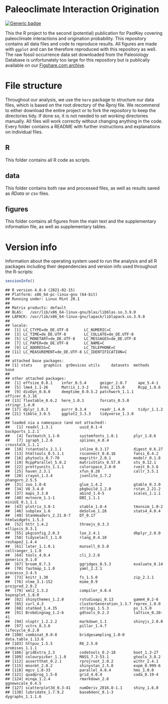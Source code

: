 
<!-- add all libraries before knitting -->

# Paleoclimate Interaction Origination

<!-- badges: start -->

[![Generic
badge](https://img.shields.io/badge/Status-In_Revision-blue.svg)](https://shields.io/)
<!-- badges: end -->

This the R project to the second (potential) publication for PastKey
covering paleoclimate interactions and origination probability. This
repository contains all data files and code to reproduce results. All
figures are made with `ggplot` and can be therefore reproduced with this
repository as well. The raw fossil occurrence data set downloaded from
the Paleoiology Database is unfortunately too large for this repository
but is publically available on our [Figshare.com
archive](https://figshare.com/articles/dataset/Raw_fossil_data/14528925).

# File structure

Throughout our analysis, we use the `here` package to structure our data
files, which is based on the root directory of the *Rproj* file. We
recommend to either download the entire project or to fork the
repository to keep the directories tidy. If done so, it is not needed to
set working directories manually. All files will work correctly without
changing anything in the code. Every folder contains a README with
further instructions and explanations on individual files.

## R

This folder contains all R code as scripts.

## data

This folder contains both raw and processed files, as well as results
saved as *RData* or *csv* files.

## figures

This folder contains all figures from the main text and the
supplementary information file, as well as supplementary tables.

# Version info

Information about the operating system used to run the analysis and all
R packages including their dependencies and version info used throughout
the R-scripts:

``` r
sessionInfo()
```

    ## R version 4.0.4 (2021-02-15)
    ## Platform: x86_64-pc-linux-gnu (64-bit)
    ## Running under: Linux Mint 20.1
    ## 
    ## Matrix products: default
    ## BLAS:   /usr/lib/x86_64-linux-gnu/blas/libblas.so.3.9.0
    ## LAPACK: /usr/lib/x86_64-linux-gnu/lapack/liblapack.so.3.9.0
    ## 
    ## locale:
    ##  [1] LC_CTYPE=de_DE.UTF-8       LC_NUMERIC=C              
    ##  [3] LC_TIME=de_DE.UTF-8        LC_COLLATE=de_DE.UTF-8    
    ##  [5] LC_MONETARY=de_DE.UTF-8    LC_MESSAGES=de_DE.UTF-8   
    ##  [7] LC_PAPER=de_DE.UTF-8       LC_NAME=C                 
    ##  [9] LC_ADDRESS=C               LC_TELEPHONE=C            
    ## [11] LC_MEASUREMENT=de_DE.UTF-8 LC_IDENTIFICATION=C       
    ## 
    ## attached base packages:
    ## [1] stats     graphics  grDevices utils     datasets  methods   base     
    ## 
    ## other attached packages:
    ##  [1] effsize_0.8.1    infer_0.5.4      geiger_2.0.7     ape_5.4-1       
    ##  [5] lme4_1.1-26      Matrix_1.3-2     brms_2.15.0      Rcpp_1.0.6      
    ##  [9] divDyn_0.8.0     deeptime_0.0.5.2 patchwork_1.1.1  officer_0.3.16  
    ## [13] flextable_0.6.2  here_1.0.1       forcats_0.5.0    stringr_1.4.0   
    ## [17] dplyr_1.0.3      purrr_0.3.4      readr_1.4.0      tidyr_1.1.2     
    ## [21] tibble_3.0.5     ggplot2_3.3.3    tidyverse_1.3.0 
    ## 
    ## loaded via a namespace (and not attached):
    ##   [1] readxl_1.3.1            uuid_0.1-4              backports_1.2.1        
    ##   [4] fastmatch_1.1-0         systemfonts_1.0.1       plyr_1.8.6             
    ##   [7] igraph_1.2.6            splines_4.0.4           crosstalk_1.1.1        
    ##  [10] rstantools_2.1.1        inline_0.3.17           digest_0.6.27          
    ##  [13] htmltools_0.5.1.1       rsconnect_0.8.16        fansi_0.4.2            
    ##  [16] phytools_0.7-70         magrittr_2.0.1          modelr_0.1.8           
    ##  [19] RcppParallel_5.0.2      matrixStats_0.57.0      xts_0.12.1             
    ##  [22] prettyunits_1.1.1       colorspace_2.0-0        rvest_0.3.6            
    ##  [25] haven_2.3.1             xfun_0.20               callr_3.5.1            
    ##  [28] crayon_1.3.4            jsonlite_1.7.2          phangorn_2.5.5         
    ##  [31] zoo_1.8-8               glue_1.4.2              gtable_0.3.0           
    ##  [34] V8_3.4.0                pkgbuild_1.2.0          rstan_2.21.2           
    ##  [37] maps_3.3.0              abind_1.4-5             scales_1.1.1           
    ##  [40] mvtnorm_1.1-1           DBI_1.1.1               miniUI_0.1.1.1         
    ##  [43] plotrix_3.8-1           xtable_1.8-4            tmvnsim_1.0-2          
    ##  [46] subplex_1.6             deSolve_1.28            stats4_4.0.4           
    ##  [49] StanHeaders_2.21.0-7    DT_0.17                 htmlwidgets_1.5.3      
    ##  [52] httr_1.4.2              threejs_0.3.3           ellipsis_0.3.1         
    ##  [55] pkgconfig_2.0.3         loo_2.4.1               dbplyr_2.0.0           
    ##  [58] tidyselect_1.1.0        rlang_0.4.10            reshape2_1.4.4         
    ##  [61] later_1.1.0.1           munsell_0.5.0           cellranger_1.1.0       
    ##  [64] tools_4.0.4             cli_2.2.0               generics_0.1.0         
    ##  [67] broom_0.7.3             ggridges_0.5.3          evaluate_0.14          
    ##  [70] fastmap_1.1.0           yaml_2.2.1              processx_3.4.5         
    ##  [73] knitr_1.30              fs_1.5.0                zip_2.1.1              
    ##  [76] nlme_3.1-152            mime_0.9                projpred_2.0.2         
    ##  [79] xml2_1.3.2              compiler_4.0.4          bayesplot_1.8.0        
    ##  [82] shinythemes_1.2.0       rstudioapi_0.13         gamm4_0.2-6            
    ##  [85] curl_4.3                clusterGeneration_1.3.7 reprex_1.0.0           
    ##  [88] statmod_1.4.35          stringi_1.5.3           ps_1.5.0               
    ##  [91] Brobdingnag_1.2-6       gdtools_0.2.3           lattice_0.20-41        
    ##  [94] nloptr_1.2.2.2          markdown_1.1            shinyjs_2.0.0          
    ##  [97] vctrs_0.3.6             pillar_1.4.7            lifecycle_0.2.0        
    ## [100] combinat_0.0-8          bridgesampling_1.0-0    data.table_1.13.6      
    ## [103] httpuv_1.5.5            R6_2.5.0                promises_1.1.1         
    ## [106] gridExtra_2.3           codetools_0.2-18        boot_1.3-27            
    ## [109] colourpicker_1.1.0      MASS_7.3-53.1           gtools_3.8.2           
    ## [112] assertthat_0.2.1        rprojroot_2.0.2         withr_2.4.1            
    ## [115] mnormt_2.0.2            shinystan_2.5.0         expm_0.999-6           
    ## [118] mgcv_1.8-33             parallel_4.0.4          hms_1.0.0              
    ## [121] quadprog_1.5-8          grid_4.0.4              coda_0.19-4            
    ## [124] minqa_1.2.4             rmarkdown_2.6           ggnewscale_0.4.5       
    ## [127] scatterplot3d_0.3-41    numDeriv_2016.8-1.1     shiny_1.6.0            
    ## [130] lubridate_1.7.9.2       base64enc_0.1-3         dygraphs_1.1.1.6
